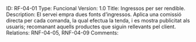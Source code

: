 ID: RF-04-01
Type: Funcional
Version: 1.0
Title: Ingressos per ser rendible.
Description: El servei empra dues fonts d’ingressos. Aplica una comissió directa per cada comanda, la qual efectua la tenda, i es mostra publicitat als usuaris; recomanant aquells productes que siguin rellevants pel client.
Relations: RNF-04-05, RNF-04-09
Comments: 
